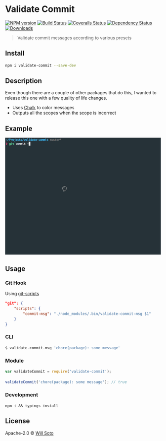 # Validate Commit

[![NPM version][npm-image]][npm-url]
[![Build Status][travis-image]][travis-url]
[![Coveralls Status][coveralls-image]][coveralls-url]
[![Dependency Status][depstat-image]][depstat-url]
[![Downloads][download-badge]][npm-url]

> Validate commit messages according to various presets

## Install

```sh
npm i validate-commit --save-dev
```

## Description

Even though there are a couple of other packages that do this, I wanted to release this one with a few quality of life changes.

- Uses [Chalk](https://www.npmjs.com/package/chalk) to color messages
- Outputs all the scopes when the scope is incorrect

## Example

![example](./example.gif)

## Usage

### Git Hook

Using [git-scripts](https://www.npmjs.com/package/git-scripts)

```json
"git": {
    "scripts": {
        "commit-msg": "./node_modules/.bin/validate-commit-msg $1"
    }
}
```

### CLI

```bash
$ validate-commit-msg 'chore(package): some message'
```

### Module

```js
var validateCommit = require('validate-commit');

validateCommit('chore(package): some message'); // true
```

### Development

`npm i && typings install`

## License

Apache-2.0 © [Will Soto](http://github.com/paradox41)

[npm-url]: https://npmjs.org/package/validate-commit
[npm-image]: https://img.shields.io/npm/v/validate-commit.svg?style=flat-square

[travis-url]: https://travis-ci.org/paradox41/validate-commit
[travis-image]: https://img.shields.io/travis/paradox41/validate-commit.svg?style=flat-square

[coveralls-url]: https://coveralls.io/r/paradox41/validate-commit
[coveralls-image]: https://img.shields.io/coveralls/paradox41/validate-commit.svg?style=flat-square

[depstat-url]: https://david-dm.org/paradox41/validate-commit
[depstat-image]: https://david-dm.org/paradox41/validate-commit.svg?style=flat-square

[download-badge]: http://img.shields.io/npm/dm/validate-commit.svg?style=flat-square
